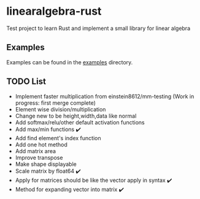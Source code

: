 # linearalgebra-rust

Test project to learn Rust and implement a small library for linear algebra

## Examples
Examples can be found in the [examples](https://github.com/einstein8612/linearalgebra-rust/tree/main/examples) directory.

## TODO List
- Implement faster multiplication from einstein8612/mm-testing (Work in progress: first merge complete)
- Element wise division/multiplication
- Change new to be height,width,data like normal
- Add softmax/relu/other default activation functions
- Add max/min functions :heavy_check_mark:
- Add find element's index function
- Add one hot method
- Add matrix area
- Improve transpose
- Make shape displayable
- Scale matrix by float64 :heavy_check_mark:
- Apply for matrices should be like the vector apply in syntax :heavy_check_mark:
- Method for expanding vector into matrix :heavy_check_mark: